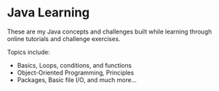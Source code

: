 # Java Learning

These are my Java concepts and challenges built while learning through online tutorials and challenge exercises.


Topics include:
- Basics, Loops, conditions, and functions
- Object-Oriented Programming, Principles
- Packages, Basic file I/O, and much more...